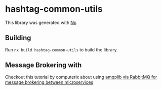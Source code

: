# hashtag-common-utils

This library was generated with [Nx](https://nx.dev).

## Building

Run `nx build hashtag-common-utils` to build the library.

## Message Brokering with

Checkout this tutorial by computerix about using [amqplib via RabbitMQ for message brokering between microservices](https://www.youtube.com/watch?v=igaVS0S1hA4)
